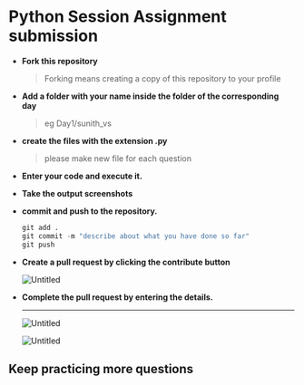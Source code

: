 # Python Session Assignment submission

- **Fork this repository**
    
    > Forking means creating a copy of this repository to your profile
    > 
- **Add a folder with your name inside the folder of the corresponding day**
    
    > eg    Day1/sunith_vs
    > 
- **create the files with the extension .py**
    
    > please make new file for each question
    > 
- **Enter your code and execute it.**
- **Take the output screenshots**
- **commit and push to the repository.**
    
    ```python
    git add .
    git commit -m "describe about what you have done so far"
    git push
    ```
    
- **Create a pull request by clicking the contribute button**
    
    ![Untitled](images/Untitled.png)
    
- **Complete the pull request by entering the details.**
    
     ****
    
    ![Untitled](images/Untitled%201.png)
    
    ![Untitled](images/Untitled%202.png)
    

## Keep practicing more questions

